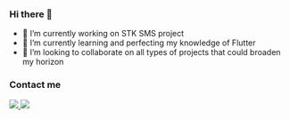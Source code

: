 ### Hi there 👋

- 🔭 I’m currently working on STK SMS project
- 🌱 I’m currently learning and perfecting my knowledge of Flutter
- 👯 I’m looking to collaborate on all types of projects that could broaden my horizon

### Contact me

<p>
  <a href="https://www.linkedin.com/in/st%C3%A9phane-kuma-930696188/">
    <img src="https://img.shields.io/badge/StéphaneKuma-blue?style=flat&logo=linkedin&labelColor=blue" />
  </a>
  <a href="mailto:kumastephane@gmail.com?"><img src="https://img.shields.io/badge/gmail-%23DD0031.svg?&style=for-the-badge&logo=gmail&logoColor=white"/>
  </a>
</p>

<!--
**StephaneKuma/StephaneKuma** is a ✨ _special_ ✨ repository because its `README.md` (this file) appears on your GitHub profile.

Here are some ideas to get you started:

- 🔭 I’m currently working on ...
- 🌱 I’m currently learning ...
- 👯 I’m looking to collaborate on ...
- 🤔 I’m looking for help with ...
- 💬 Ask me about ...
- 📫 How to reach me: ...
- 😄 Pronouns: ...
- ⚡ Fun fact: ...
-->
